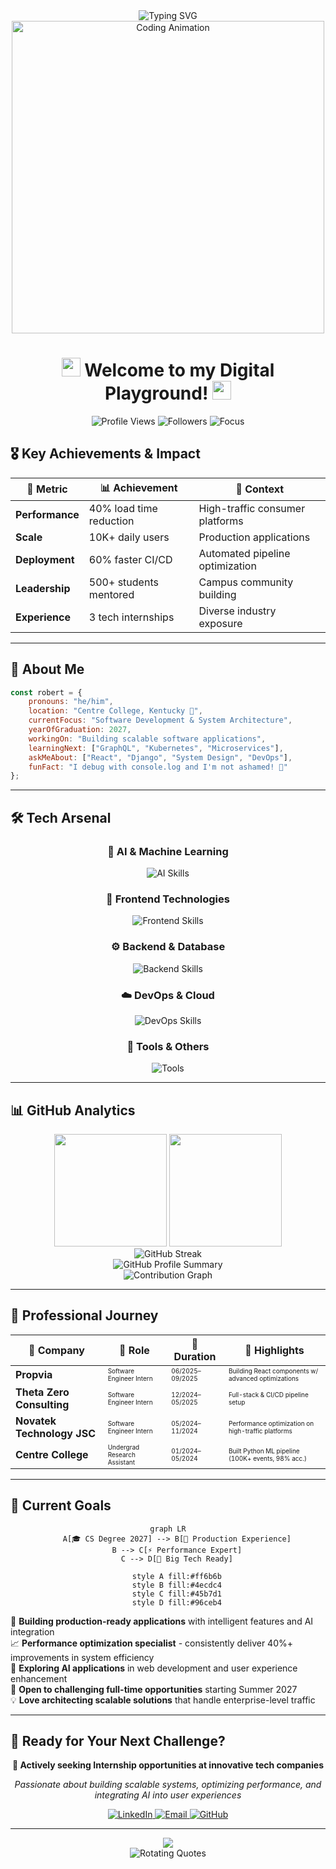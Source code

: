 <div align="center">
  <img src="https://readme-typing-svg.herokuapp.com?font=Fira+Code&size=30&duration=3000&pause=1000&color=FF6B6B&center=true&vCenter=true&width=600&lines=Hey+there%2C+I'm+Robert+Nguyen!+%F0%9F%91%8B;Software+Developer;CS+'27+%40+Centre+College;Always+Learning+%26+Building" alt="Typing SVG" />
</div>

<div align="center">
  <img src="https://user-images.githubusercontent.com/74038190/225813708-98b745f2-7d22-48cf-9150-083f1b00d6c9.gif" width="500" alt="Coding Animation"/>
</div>

<h1 align="center">
  <img src="https://media.giphy.com/media/hvRJCLFzcasrR4ia7z/giphy.gif" width="30">
  Welcome to my Digital Playground!
  <img src="https://media.giphy.com/media/hvRJCLFzcasrR4ia7z/giphy.gif" width="30">
</h1>

<div align="center">
  <img src="https://komarev.com/ghpvc/?username=robert-nguyenn&color=FF6B6B&style=for-the-badge" alt="Profile Views"/>
  <img src="https://img.shields.io/github/followers/robert-nguyenn?style=for-the-badge&color=4CAF50" alt="Followers"/>
  <img src="https://img.shields.io/badge/Focus-Software%20Development-brightgreen?style=for-the-badge" alt="Focus"/>
</div>

## 🎖️ Key Achievements & Impact

<div align="center">
  
| 🎯 **Metric** | 📊 **Achievement** | 🚀 **Context** |
|---------------|-------------------|----------------|
| **Performance** | 40% load time reduction | High-traffic consumer platforms |
| **Scale** | 10K+ daily users | Production applications |
| **Deployment** | 60% faster CI/CD | Automated pipeline optimization |
| **Leadership** | 500+ students mentored | Campus community building |
| **Experience** | 3 tech internships | Diverse industry exposure |

</div>

---

## 🚀 About Me

```javascript
const robert = {
    pronouns: "he/him",
    location: "Centre College, Kentucky 🏫",
    currentFocus: "Software Development & System Architecture",
    yearOfGraduation: 2027,
    workingOn: "Building scalable software applications",
    learningNext: ["GraphQL", "Kubernetes", "Microservices"],
    askMeAbout: ["React", "Django", "System Design", "DevOps"],
    funFact: "I debug with console.log and I'm not ashamed! 🐛"
};
```

---

## 🛠️ Tech Arsenal

<div align="center">

### 🤖 AI & Machine Learning
<p>
  <img src="https://skillicons.dev/icons?i=python,tensorflow,pytorch,opencv" alt="AI Skills"/>
</p>

### 🎨 Frontend Technologies
<p>
  <img src="https://skillicons.dev/icons?i=react,nextjs,html,css,js,ts,tailwind,bootstrap" alt="Frontend Skills"/>
</p>

### ⚙️ Backend & Database
<p>
  <img src="https://skillicons.dev/icons?i=python,django,fastapi,nodejs,express,java,postgresql,mysql,mongodb" alt="Backend Skills"/>
</p>

### ☁️ DevOps & Cloud
<p>
  <img src="https://skillicons.dev/icons?i=docker,aws,github,gitlab,linux" alt="DevOps Skills"/>
</p>

### 🔧 Tools & Others
<p>
  <img src="https://skillicons.dev/icons?i=git,vscode,figma,postman,firebase,vercel,bash,powershell" alt="Tools"/>
</p>

</div>

---

## 📊 GitHub Analytics

<div align="center">
  <img height="180em" src="https://github-readme-stats.vercel.app/api?username=robert-nguyenn&show_icons=true&theme=radical&include_all_commits=true&count_private=true&cache_seconds=86400"/>
  <img height="180em" src="https://github-readme-stats.vercel.app/api/top-langs/?username=robert-nguyenn&layout=compact&langs_count=8&theme=radical&cache_seconds=86400"/>
</div>

<div align="center">
  <img src="https://github-readme-streak-stats-salesp07.vercel.app/?user=robert-nguyenn&theme=radical&cache_seconds=86400" alt="GitHub Streak"/>
</div>

<!-- Enhanced GitHub Metrics -->
<div align="center">
  <img src="https://github-profile-summary-cards.vercel.app/api/cards/profile-details?username=robert-nguyenn&theme=radical" alt="GitHub Profile Summary"/>
</div>

<!-- Contribution Activity Graph with Dynamic Year -->
<div align="center">
  <img src="https://github-readme-activity-graph.vercel.app/graph?username=robert-nguyenn&theme=react-dark&hide_border=true&area=true&line=FF6B6B&point=FFFFFF&bg_color=0D1117" alt="Contribution Graph"/>
</div>

---

## 💼 Professional Journey

<div align="center">

<table>
  <thead>
    <tr>
      <th>🏢 Company</th>
      <th>👔 Role</th>
      <th>📅 Duration</th>
      <th>🔗 Highlights</th>
    </tr>
  </thead>
  <tbody>
    <tr>
      <td><b>Propvia</b></td>
      <td><font size="1">Software Engineer Intern</font></td>
      <td><font size="1">06/2025–09/2025</font></td>
      <td><font size="1">Building React components w/ advanced optimizations</font></td>
    </tr>
    <tr>
      <td><b>Theta Zero Consulting</b></td>
      <td><font size="1">Software Engineer Intern</font></td>
      <td><font size="1">12/2024–05/2025</font></td>
      <td><font size="1">Full-stack & CI/CD pipeline setup</font></td>
    </tr>
    <tr>
      <td><b>Novatek Technology JSC</b></td>
      <td><font size="1">Software Engineer Intern</font></td>
      <td><font size="1">05/2024–11/2024</font></td>
      <td><font size="1">Performance optimization on high-traffic platforms</font></td>
    </tr>
    <tr>
      <td><b>Centre College</b></td>
      <td><font size="1">Undergrad Research Assistant</font></td>
      <td><font size="1">01/2024–05/2024</font></td>
      <td><font size="1">Built Python ML pipeline (100K+ events, 98% acc.)</font></td>
    </tr>
  </tbody>
</table>

</div>

---

## 🎯 Current Goals

<div align="center">

```mermaid
graph LR
    A[🎓 CS Degree 2027] --> B[🚀 Production Experience]
    B --> C[⚡ Performance Expert]
    C --> D[🏢 Big Tech Ready]
    
    style A fill:#ff6b6b
    style B fill:#4ecdc4
    style C fill:#45b7d1
    style D fill:#96ceb4
```

</div>

🚀 **Building production-ready applications** with intelligent features and AI integration <br>
📈 **Performance optimization specialist** - consistently deliver 40%+ improvements in system efficiency <br>
🤖 **Exploring AI applications** in web development and user experience enhancement <br>
🤝 **Open to challenging full-time opportunities** starting Summer 2027 <br>
💡 **Love architecting scalable solutions** that handle enterprise-level traffic <br>

---

## 🤝 Ready for Your Next Challenge?

<div align="center">
  
**🎯 Actively seeking Internship opportunities at innovative tech companies**

*Passionate about building scalable systems, optimizing performance, and integrating AI into user experiences*

  <a href="https://www.linkedin.com/in/robert-nguyenn/" target="_blank">
    <img src="https://img.shields.io/badge/LinkedIn-Let's_Connect-0077B5?style=for-the-badge&logo=linkedin&logoColor=white" alt="LinkedIn"/>
  </a>
  <a href="mailto:robert.nguyenanh@gmail.com" target="_blank">
    <img src="https://img.shields.io/badge/Email-Reach_Out-D14836?style=for-the-badge&logo=gmail&logoColor=white" alt="Email"/>
  </a>
  <a href="https://github.com/robert-nguyenn" target="_blank">
    <img src="https://img.shields.io/badge/GitHub-View_Projects-100000?style=for-the-badge&logo=github&logoColor=white" alt="GitHub"/>
  </a>
</div>

---

<div align="center">
  <img src="https://capsule-render.vercel.app/api?type=waving&color=gradient&customColorList=6,11,20&height=150&section=footer&text=Thanks%20for%20visiting!&fontSize=42&fontColor=fff&animation=twinkling"/>
</div>

<div align="center">
  <img src="https://readme-typing-svg.herokuapp.com?font=Fira+Code&size=20&duration=3000&pause=1000&color=4CAF50&center=true&vCenter=true&width=700&lines=%22Code+is+like+humor%E2%80%94if+you+have+to+explain+it%2C+it's+bad.%22;%22First%2C+solve+the+problem.+Then%2C+write+the+code.%22;%22The+best+code+is+no+code+at+all.%22" alt="Rotating Quotes"/>
</div>

